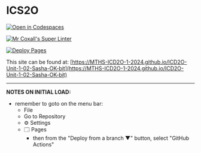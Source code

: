 # ICS2O

[![Open in Codespaces](https://classroom.github.com/assets/launch-codespace-2972f46106e565e64193e422d61a12cf1da4916b45550586e14ef0a7c637dd04.svg)](https://classroom.github.com/open-in-codespaces?assignment_repo_id=18149785)

[![Mr Coxall's Super Linter](https://github.com/MTHS-ICD2O-1-2024/ICD2O-Unit-1-02-Sasha-OK-bit/workflows/Mr%20Coxall's%20Super%20Linter/badge.svg)](https://github.com/MTHS-ICD2O-1-2024/ICD2O-Unit-1-02-Sasha-OK-bit/actions)

[![Deploy Pages](https://github.com/MTHS-ICD2O-1-2024/ICD2O-Unit-1-02-Sasha-OK-bit/workflows/Deploy%20Pages/badge.svg)](https://github.com/MTHS-ICD2O-1-2024/ICD2O-Unit-1-02-Sasha-OK-bit/actions)

This site can be found at: [https://MTHS-ICD2O-1-2024.github.io/ICD2O-Unit-1-02-Sasha-OK-bit](https://MTHS-ICD2O-1-2024.github.io/ICD2O-Unit-1-02-Sasha-OK-bit)

---

**NOTES ON INITIAL LOAD:**
- remember to goto on the menu bar:
  - File
  - Go to Repository
  - ⚙ Settings
  - 🗔 Pages
    - then from the "Deploy from a branch ▼" button, select "GitHub Actions"
